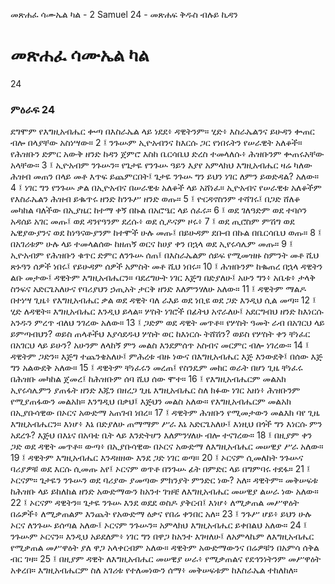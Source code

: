 ﻿
 መጽሐፈ ሳሙኤል ካል - 2 Samuel 24 - መጽሐፍ ቅዱስ ብሉይ ኪዳን
# መጽሐፈ ሳሙኤል ካል
24
### ምዕራፍ 24
ደግሞም የእግዚአብሔር ቍጣ በእስራኤል ላይ ነደደ፥ ዳዊትንም። ሂድ፥ እስራኤልንና ይሁዳን ቍጠር ብሎ በላያቸው አስነሣው።
2 ፤ ንጉሡም ኢዮአብንና ከእርሱ ጋር የነበሩትን የሠራዊት አለቆች። የሕዝቡን ድምር አውቅ ዘንድ ከዳን ጀምሮ እስከ ቤርሳቤህ ድረስ ተመላለሱ፥ ሕዝቡንም ቍጠሩአቸው አላቸው።
3 ፤ ኢዮአብም ንጉሡን። የጌታዬ የንጉሡ ዓይን እያየ አምላክህ እግዚአብሔር ዛሬ ካለው ሕዝብ መጠን በላይ መቶ እጥፍ ይጨምርበት፤ ጌታዬ ንጉሡ ግን ይህን ነገር ለምን ይወድዳል? አለው።
4 ፤ ነገር ግን የንጉሡ ቃል በኢዮአብና በሠራዊቱ አለቆች ላይ አሸነፈ። ኢዮአብና የሠራዊቱ አለቆችም የእስራኤልን ሕዝብ ይቈጥሩ ዘንድ ከንጉሥ ዘንድ ወጡ።
5 ፤ ዮርዳኖስንም ተሻገሩ፤ በጋድ ሸለቆ መካከል ባለችው በኢያዜር ከተማ ቀኝ በኩል በአሮዔር ላይ ሰፈሩ።
6 ፤ ወደ ገለዓድም ወደ ተባሶን አዳሰይ አገር መጡ፤ ወደ ዳንየዓንም ደረሱ፥ ወደ ሲዶናም ዞሩ፥
7 ፤ ወደ ጢሮስም ምሽግ ወደ ኤዊያውያንና ወደ ከነዓናውያንም ከተሞች ሁሉ መጡ፤ በይሁዳም ደቡብ በኩል በቤርሳቤህ ወጡ።
8 ፤ በአገሪቱም ሁሉ ላይ ተመላልሰው ከዘጠኝ ወርና ከሀያ ቀን በኋላ ወደ ኢየሩሳሌም መጡ።
9 ፤ ኢዮአብም የሕዝቡን ቁጥር ድምር ለንጉሡ ሰጠ፤ በእስራኤልም ሰይፍ የሚመዝዙ ስምንት መቶ ሺህ ጽኑዓን ሰዎች ነበሩ፤ የይሁዳም ሰዎች አምስት መቶ ሺህ ነበሩ።
10 ፤ ሕዝቡንም ከቈጠረ በኋላ ዳዊትን ልቡ መታው፤ ዳዊትም እግዚአብሔርን። ባደረግሁት ነገር እጅግ በድያለሁ፤ አሁን ግን፥ አቤቱ፥ ታላቅ ስንፍና አድርጌአለሁና የባሪያህን ኃጢአት ታርቅ ዘንድ እለምንሃለሁ አለው።
11 ፤ ዳዊትም ማልዶ በተነሣ ጊዜ፥ የእግዚአብሔር ቃል ወደ ዳዊት ባለ ራእይ ወደ ነቢዩ ወደ ጋድ እንዲህ ሲል መጣ።
12 ፤ ሂድ ለዳዊት። እግዚአብሔር እንዲህ ይላል። ሦስት ነገሮች በፊትህ አኖራለሁ፤ አደርግብህ ዘንድ ከእነርሱ አንዱን ምረጥ ብለህ ንገረው አለው።
13 ፤ ጋድም ወደ ዳዊት መጥቶ። የሦስት ዓመት ራብ በአገርህ ላይ ይምጣብህን? ወይስ ጠላቶችህ እያሳደዱህ ሦስት ወር ከእነርሱ ትሸሽን? ወይስ የሦስት ቀን ቸነፈር በአገርህ ላይ ይሁን? አሁንም ለላከኝ ምን መልስ እንደምሰጥ አስብና መርምር ብሎ ነገረው።
14 ፤ ዳዊትም ጋድን። እጅግ ተጨንቄአለሁ፤ ምሕረቱ ብዙ ነውና በእግዚአብሔር እጅ እንውደቅ፤ በሰው እጅ ግን አልውደቅ አለው።
15 ፤ ዳዊትም ቸነፈሩን መረጠ፤ የስንዴም መከር ወራት በሆነ ጊዜ ቸነፈሩ በሕዝቡ መካከል ጀመረ፤ ከሕዝቡም ሰባ ሺህ ሰው ሞተ።
16 ፤ የእግዚአብሔርም መልአክ ኢየሩሳሌምን ያጠፋት ዘንድ እጁን በዘረጋ ጊዜ እግዚአብሔር ስለ ክፉው ነገር አዘነ፥ ሕዝቡንም የሚያጠፋውን መልአክ። እንግዲህ በቃህ፤ እጅህን መልስ አለው። የእግዚአብሔርም መልአክ በኢያቡሳዊው በኦርና አውድማ አጠገብ ነበረ።
17 ፤ ዳዊትም ሕዝቡን የሚመታውን መልእክ ባየ ጊዜ እግዚአብሔርን። እነሆ፥ እኔ በድያለሁ ጠማማም ሥራ እኔ አድርጌአለሁ፤ እነዚህ በጎች ግን እነርሱ ምን አደረጉ? እጅህ በእኔና በአባቴ ቤት ላይ እንድትሆን እለምንሃለሁ ብሎ ተናገረው።
18 ፤ በዚያም ቀን ጋድ ወደ ዳዊት መጥቶ። ውጣ፥ በኢያቡሳዊው በኦርና አውድማ ለእግዚአብሔር መሠዊያ ሥራ አለው።
19 ፤ ዳዊትም እግዚአብሔር እንዳዘዘው እንደ ጋድ ነገር ወጣ።
20 ፤ ኦርናም ሲመለከት ንጉሡና ባሪያዎቹ ወደ እርሱ ሲመጡ አየ፤ ኦርናም ወጥቶ በንጉሡ ፊት በምድር ላይ በግምባሩ ተደፋ።
21 ፤ ኦርናም። ጌታዬን ንጉሡን ወደ ባሪያው ያመጣው ምክንያት ምንድር ነው? አለ። ዳዊትም። መቅሠፍቱ ከሕዝቡ ላይ ይከለከል ዘንድ አውድማውን ከአንተ ገዝቼ ለእግዚአብሔር መሠዊያ ልሠራ ነው አለው።
22 ፤ ኦርናም ዳዊትን። ጌታዬ ንጉሡ እንደ ወደደ ወስዶ ያቅርብ፤ እነሆ፥ ለሚቃጠል መሥዋዕት በሬዎች፥ ለሚቃጠልም እንጨት የአውድማ ዕቃና የበሬ ቀንበር አለ።
23 ፤ ንጉሥ ሆይ፥ ይህን ሁሉ ኦርና ለንጉሡ ይሰጣል አለው፤ ኦርናም ንጉሡን። አምላክህ እግዚአብሔር ይቀበልህ አለው።
24 ፤ ንጉሡም ኦርናን። እንዲህ አይደለም፥ ነገር ግን በዋጋ ከአንተ እገዛለሁ፤ ለአምላኬም ለእግዚአብሔር የሚቃጠል መሥዋዕት ያለ ዋጋ አላቀርብም አለው። ዳዊትም አውድማውንና በሬዎቹን በአምሳ ሰቅል ብር ገዛ።
25 ፤ በዚያም ዳዊት ለእግዚአብሔር መሠዊያ ሠራ፥ የሚቃጠልና የደኅንነትንም መሥዋዕት አቀረበ። እግዚአብሔርም ስለ አገሪቱ የተለመነውን ሰማ፥ መቅሠፍቱም ከእስራኤል ተከለከለ። 

